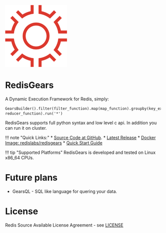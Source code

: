 <img src="images/RedisGears.png" alt="logo" width="200"/>

# RedisGears

A Dynamic Execution Framework for Redis, simply:
```
GearsBuilder().filter(filter_function).map(map_function).groupby(key_extractor_function, reducer_function).run('*')
```
RedisGears supports full python syntax and low level c api. In addition you can run it on cluster.

!!! note "Quick Links:"
    * [Source Code at GitHub](https://github.com/RedisLabsModules/RedisGears).
    * [Latest Release](https://github.com/RedisLabsModules/RedisGears/releases)
    * [Docker Image: redislabs/redisgears](https://hub.docker.com/r/redislabs/redisgears/)
    * [Quick Start Guide](quickstart.md)

!!! tip "Supported Platforms"
    RedisGears is developed and tested on Linux x86_64 CPUs.

# Future plans
* GearsQL - SQL like language for quering your data.

# License

Redis Source Available License Agreement - see [LICENSE](https://github.com/RedisLabsModules/RedisGears/blob/master/LICENSE)

